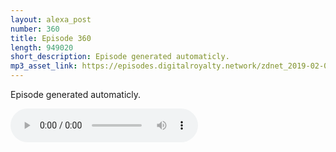 ```yaml
---
layout: alexa_post
number: 360
title: Episode 360
length: 949020
short_description: Episode generated automaticly.
mp3_asset_link: https://episodes.digitalroyalty.network/zdnet_2019-02-09_01-00-09.mp3
---
```


Episode generated automaticly.

<audio controls>
    <source src="{{ page.mp3_asset_link }}" type="audio/mpeg">
</audio>